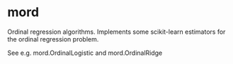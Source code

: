 mord
====

Ordinal regression algorithms. Implements some scikit-learn estimators for the ordinal regression problem. 

See e.g. mord.OrdinalLogistic and mord.OrdinalRidge
